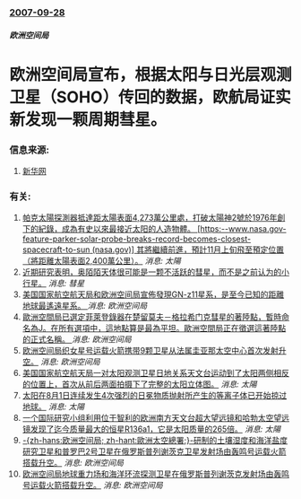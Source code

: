 ### [2007-09-28](/news/2007/09/28/index.md)

##### 欧洲空间局
# 欧洲空间局宣布，根据太阳与日光层观测卫星（SOHO）传回的数据，欧航局证实新发现一颗周期彗星。




### 信息来源:

1. [新华网](http://news.xinhuanet.com/newscenter/2007-09/29/content_6812306.htm)

### 有关:

1. [帕克太陽探測器抵達距太陽表面4,273萬公里處，打破太陽神2號於1976年創下的紀錄，成為有史以來最接近太阳的人造物體。 [https:--www.nasa.gov-feature-parker-solar-probe-breaks-record-becomes-closest-spacecraft-to-sun (nasa.gov)] 其將繼續前進，預計11月上旬飛至預定位置（將距離太陽表面2,400萬公里）。](/zh/news/2018/10/29/帕克太陽探測器抵達距太陽表面4273萬公里處-打破太陽神2號於1976年創下的紀錄-成為有史以來最接近太阳的人造物體.md) _消息: 太陽_
2. [近期研究表明，奥陌陌天体很可能是一颗不活跃的彗星，而不是之前认为的小行星。](/zh/news/2018/06/28/近期研究表明-奥陌陌天体很可能是一颗不活跃的彗星-而不是之前认为的小行星.md) _消息: 彗星_
3. [美国国家航空航天局和欧洲空间局宣佈發現GN-z11星系，是至今已知的距離地球最遙遠星系。 ](/zh/news/2016/03/3/美国国家航空航天局和欧洲空间局宣佈發現GN-z11星系-是至今已知的距離地球最遙遠星系.md) _消息: 欧洲空间局_
4. [ 歐洲空間局已選定菲萊登錄器在楚留莫夫－格拉希门克彗星的著陸點，暫時命名為J。在所有選項中，這地點算是最為平坦。歐洲空間局正在徵選這著陸點的正式名稱。 ](/zh/news/2014/09/1/歐洲空間局已選定菲萊登錄器在楚留莫夫-格拉希门克彗星的著陸點-暫時命名為J-在所有選項中-這地點算是最為平坦-歐洲空間.md) _消息: 欧洲空间局_
5. [欧洲空间局织女星号运载火箭携带9颗卫星从法属圭亚那太空中心首次发射升空。](/zh/news/2012/02/9/欧洲空间局织女星号运载火箭携带9颗卫星从法属圭亚那太空中心首次发射升空.md) _消息: 欧洲空间局_
6. [美国国家航空航天局一对太阳观测卫星日地关系天文台运动到了太阳两侧相反的位置上，首次从前后两面拍摄下了完整的太阳立体图。](/zh/news/2011/02/7/美国国家航空航天局一对太阳观测卫星日地关系天文台运动到了太阳两侧相反的位置上-首次从前后两面拍摄下了完整的太阳立体图.md) _消息: 太陽_
7. [ 太阳在8月1日连续发生4次强烈的日冕物质抛射所产生的等离子体已开始掠过地球。](/zh/news/2010/08/4/太阳在8月1日连续发生4次强烈的日冕物质抛射所产生的等离子体已开始掠过地球.md) _消息: 太陽_
8. [ 一个国际研究小组利用位于智利的欧洲南方天文台超大望远镜和哈勃太空望远镜发现了迄今质量最大的恒星R136a1，它是太阳质量的265倍。](/zh/news/2010/07/21/一个国际研究小组利用位于智利的欧洲南方天文台超大望远镜和哈勃太空望远镜发现了迄今质量最大的恒星R136a1-它是太阳质.md) _消息: 太陽_
9. [ -{zh-hans:欧洲空间局; zh-hant:歐洲太空總署;}-研制的土壤湿度和海洋盐度研究卫星和普罗巴2号卫星在俄罗斯普列谢茨克卫星发射场由轰鸣号运载火箭搭载升空。](/zh/news/2009/11/2/zh-hans-欧洲空间局-zh-hant-歐洲太空總署-研制的土壤湿度和海洋盐度研究卫星和普罗巴2号卫星在.md) _消息: 欧洲空间局_
10. [欧洲空间局地球重力场和海洋环流探测卫星在俄罗斯普列谢茨克发射场由轰鸣号运载火箭搭载升空。](/zh/news/2009/03/17/欧洲空间局地球重力场和海洋环流探测卫星在俄罗斯普列谢茨克发射场由轰鸣号运载火箭搭载升空.md) _消息: 欧洲空间局_
